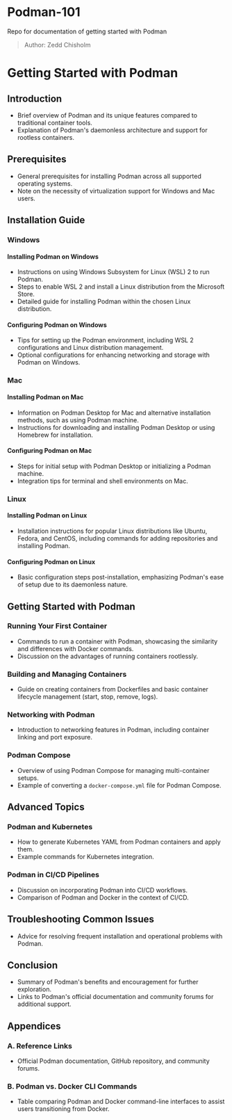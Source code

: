 # Podman-101
Repo for documentation of getting started with Podman
> Author: Zedd Chisholm
> 
# Getting Started with Podman

## Introduction
- Brief overview of Podman and its unique features compared to traditional container tools.
- Explanation of Podman's daemonless architecture and support for rootless containers.

## Prerequisites
- General prerequisites for installing Podman across all supported operating systems.
- Note on the necessity of virtualization support for Windows and Mac users.

## Installation Guide

### Windows

#### Installing Podman on Windows
- Instructions on using Windows Subsystem for Linux (WSL) 2 to run Podman.
- Steps to enable WSL 2 and install a Linux distribution from the Microsoft Store.
- Detailed guide for installing Podman within the chosen Linux distribution.

#### Configuring Podman on Windows
- Tips for setting up the Podman environment, including WSL 2 configurations and Linux distribution management.
- Optional configurations for enhancing networking and storage with Podman on Windows.

### Mac

#### Installing Podman on Mac
- Information on Podman Desktop for Mac and alternative installation methods, such as using Podman machine.
- Instructions for downloading and installing Podman Desktop or using Homebrew for installation.

#### Configuring Podman on Mac
- Steps for initial setup with Podman Desktop or initializing a Podman machine.
- Integration tips for terminal and shell environments on Mac.

### Linux

#### Installing Podman on Linux
- Installation instructions for popular Linux distributions like Ubuntu, Fedora, and CentOS, including commands for adding repositories and installing Podman.

#### Configuring Podman on Linux
- Basic configuration steps post-installation, emphasizing Podman's ease of setup due to its daemonless nature.

## Getting Started with Podman

### Running Your First Container
- Commands to run a container with Podman, showcasing the similarity and differences with Docker commands.
- Discussion on the advantages of running containers rootlessly.

### Building and Managing Containers
- Guide on creating containers from Dockerfiles and basic container lifecycle management (start, stop, remove, logs).

### Networking with Podman
- Introduction to networking features in Podman, including container linking and port exposure.

### Podman Compose
- Overview of using Podman Compose for managing multi-container setups.
- Example of converting a `docker-compose.yml` file for Podman Compose.

## Advanced Topics

### Podman and Kubernetes
- How to generate Kubernetes YAML from Podman containers and apply them.
- Example commands for Kubernetes integration.

### Podman in CI/CD Pipelines
- Discussion on incorporating Podman into CI/CD workflows.
- Comparison of Podman and Docker in the context of CI/CD.

## Troubleshooting Common Issues
- Advice for resolving frequent installation and operational problems with Podman.

## Conclusion
- Summary of Podman's benefits and encouragement for further exploration.
- Links to Podman's official documentation and community forums for additional support.

## Appendices

### A. Reference Links
- Official Podman documentation, GitHub repository, and community forums.

### B. Podman vs. Docker CLI Commands
- Table comparing Podman and Docker command-line interfaces to assist users transitioning from Docker.
